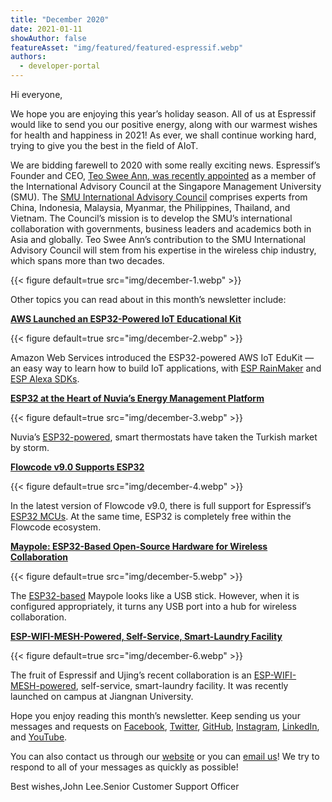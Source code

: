 ```yaml
---
title: "December 2020"
date: 2021-01-11
showAuthor: false
featureAsset: "img/featured/featured-espressif.webp"
authors:
  - developer-portal
---
```

Hi everyone,

We hope you are enjoying this year’s holiday season. All of us at Espressif would like to send you our positive energy, along with our warmest wishes for health and happiness in 2021! As ever, we shall continue working hard, trying to give you the best in the field of AIoT.

We are bidding farewell to 2020 with some really exciting news. Espressif’s Founder and CEO, [Teo Swee Ann, was recently appointed](https://www.espressif.com/en/news/Espressif-CEO-Becomes-Member-of-SMU-IAC) as a member of the International Advisory Council at the Singapore Management University (SMU). The [SMU International Advisory Council](https://www.smu.edu.sg/about/international-advisory-council) comprises experts from China, Indonesia, Malaysia, Myanmar, the Philippines, Thailand, and Vietnam. The Council’s mission is to develop the SMU’s international collaboration with governments, business leaders and academics both in Asia and globally. Teo Swee Ann’s contribution to the SMU International Advisory Council will stem from his expertise in the wireless chip industry, which spans more than two decades.

{{< figure
    default=true
    src="img/december-1.webp"
    >}}

Other topics you can read about in this month’s newsletter include:

[__AWS Launched an ESP32-Powered IoT Educational Kit__ ](https://www.espressif.com/en/news/AWS_IoT_EduKit)

{{< figure
    default=true
    src="img/december-2.webp"
    >}}

Amazon Web Services introduced the ESP32-powered AWS IoT EduKit — an easy way to learn how to build IoT applications, with [ESP RainMaker](https://rainmaker.espressif.com/) and [ESP Alexa SDKs](https://www.espressif.com/en/solutions/audio-solutions/esp-avs-for-aws-iot).

[__ESP32 at the Heart of Nuvia’s Energy Management Platform__ ](https://www.espressif.com/en/news/ESP32_Nuvia)

{{< figure
    default=true
    src="img/december-3.webp"
    >}}

Nuvia’s [ESP32-powered](https://www.espressif.com/sites/default/files/documentation/esp32-wroom-32e_esp32-wroom-32ue_datasheet_en.pdf), smart thermostats have taken the Turkish market by storm.

[__Flowcode v9.0 Supports ESP32__ ](https://www.espressif.com/en/news/ESP_Flowcode)

{{< figure
    default=true
    src="img/december-4.webp"
    >}}

In the latest version of Flowcode v9.0, there is full support for Espressif’s [ESP32 MCUs](https://www.espressif.com/en/products/socs/esp32). At the same time, ESP32 is completely free within the Flowcode ecosystem.

[__Maypole: ESP32-Based Open-Source Hardware for Wireless Collaboration__ ](https://www.espressif.com/en/news/Maypole_ESP32)

{{< figure
    default=true
    src="img/december-5.webp"
    >}}

The [ESP32-based](https://www.espressif.com/sites/default/files/documentation/esp32-pico-d4_datasheet_en.pdf) Maypole looks like a USB stick. However, when it is configured appropriately, it turns any USB port into a hub for wireless collaboration.

[__ESP-WIFI-MESH-Powered, Self-Service, Smart-Laundry Facility__ ](https://www.espressif.com/en/news/ESP_WIFI_MESH_Ujing)

{{< figure
    default=true
    src="img/december-6.webp"
    >}}

The fruit of Espressif and Ujing’s recent collaboration is an [ESP-WIFI-MESH-powered](https://www.espressif.com/en/products/sdks/esp-wifi-mesh/overview), self-service, smart-laundry facility. It was recently launched on campus at Jiangnan University.

Hope you enjoy reading this month’s newsletter. Keep sending us your messages and requests on [Facebook](https://espressif.us15.list-manage.com/track/click?u=40830afd8eb6f70ab5e47b7a4&id=c4a255994f&e=309e9b0452), [Twitter](https://espressif.us15.list-manage.com/track/click?u=40830afd8eb6f70ab5e47b7a4&id=65227f5ce9&e=309e9b0452), [GitHub](https://github.com/espressif), [Instagram](https://espressif.us15.list-manage.com/track/click?u=40830afd8eb6f70ab5e47b7a4&id=7a5d88fa55&e=309e9b0452), [LinkedIn](https://espressif.us15.list-manage.com/track/click?u=40830afd8eb6f70ab5e47b7a4&id=4a49c35eb3&e=309e9b0452), and [YouTube](https://espressif.us15.list-manage.com/track/click?u=40830afd8eb6f70ab5e47b7a4&id=60d3d0280a&e=309e9b0452).

You can also contact us through our [website](https://www.espressif.com/en/contact-us/sales-questions) or you can [email us](mailto://newsletter@espressif.com)! We try to respond to all of your messages as quickly as possible!

Best wishes,John Lee.Senior Customer Support Officer

